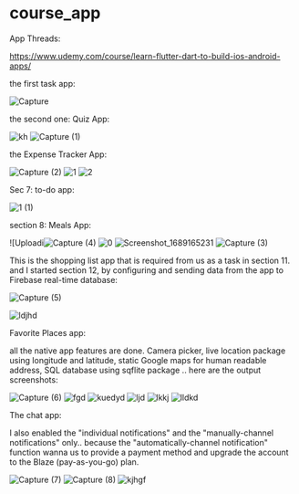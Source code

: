 # course_app

App Threads: 

https://www.udemy.com/course/learn-flutter-dart-to-build-ios-android-apps/

the first task app:

![Capture](https://github.com/AsmaaJAH/FlutterDartUdemyCourseApp_TheCompleteGuide2023Edition/assets/88660261/9adc3124-f026-4084-9eaf-30a9f03f8acb)

the second one: Quiz App: 

![kh](https://github.com/AsmaaJAH/FlutterDartUdemyCourseApp_TheCompleteGuide2023Edition/assets/88660261/643fc224-a5b9-4231-aab0-5536b0a720ba)
![Capture (1)](https://github.com/AsmaaJAH/FlutterDartUdemyCourseApp_TheCompleteGuide2023Edition/assets/88660261/89acc0a8-2129-45ce-83c1-746abbfb8122)



the Expense Tracker App: 

![Capture (2)](https://github.com/AsmaaJAH/FlutterDartUdemyCourseApp_TheCompleteGuide2023Edition/assets/88660261/a1c06515-c09f-456d-a88b-936bb36abde4)
![1](https://github.com/AsmaaJAH/FlutterDartUdemyCourseApp_TheCompleteGuide2023Edition/assets/88660261/b7ef543b-4d15-4a41-99da-e3075f014eb4)
![2](https://github.com/AsmaaJAH/FlutterDartUdemyCourseApp_TheCompleteGuide2023Edition/assets/88660261/e0c02966-6066-434a-b5f7-394a827b38b8)



Sec 7: to-do app:

![1 (1)](https://github.com/AsmaaJAH/FlutterDartUdemyCourseApp_TheCompleteGuide2023Edition/assets/88660261/b08be2b3-3405-48f0-901b-f531e6f0f69e)


section 8: Meals App:

![Uploadi![Capture (4)](https://github.com/AsmaaJAH/FlutterDartUdemyCourseApp_TheCompleteGuide2023Edition/assets/88660261/c7dc84f2-464e-4b9a-9d30-1d937d089d09)
![0](https://github.com/AsmaaJAH/FlutterDartUdemyCourseApp_TheCompleteGuide2023Edition/assets/88660261/3a37900a-8df6-4e1e-8433-410595c77e10)
![Screenshot_1689165231](https://github.com/AsmaaJAH/FlutterDartUdemyCourseApp_TheCompleteGuide2023Edition/assets/88660261/ea820113-883e-4729-baf5-7d209d7c3cba)
![Capture (3)](https://github.com/AsmaaJAH/FlutterDartUdemyCourseApp_TheCompleteGuide2023Edition/assets/88660261/cdbd8fc3-0a18-4626-9d40-a58326524071)


This is the shopping list app that is required from us as a task in section 11. and I started section 12, by configuring and sending data from the app to Firebase real-time database:

![Capture (5)](https://github.com/AsmaaJAH/FlutterDartUdemyCourseApp_TheCompleteGuide2023Edition/assets/88660261/e2b0c8e2-0afe-400a-9df7-26b857c98df4)

![ldjhd](https://github.com/AsmaaJAH/FlutterDartUdemyCourseApp_TheCompleteGuide2023Edition/assets/88660261/9dec0db4-26c7-4176-8bc8-8b60016e138a)


Favorite Places app: 

all the native app features are done. Camera picker, live location package using longitude and latitude, static Google maps for human readable address,  SQL database using sqflite package .. here are the output screenshots:

![Capture (6)](https://github.com/AsmaaJAH/FlutterDartUdemyCourseApp_TheCompleteGuide2023Edition/assets/88660261/a13a88fd-ccca-42f0-b150-b816d28aa881)
![fgd](https://github.com/AsmaaJAH/FlutterDartUdemyCourseApp_TheCompleteGuide2023Edition/assets/88660261/36f45111-640c-446d-a73a-ef3a63f5f38b)
![kuedyd](https://github.com/AsmaaJAH/FlutterDartUdemyCourseApp_TheCompleteGuide2023Edition/assets/88660261/e80fd947-6777-4327-b0b5-f7062f8a1244)
![ljd](https://github.com/AsmaaJAH/FlutterDartUdemyCourseApp_TheCompleteGuide2023Edition/assets/88660261/7795a653-3102-46a8-be4f-fc912a30e806)
![lkkj](https://github.com/AsmaaJAH/FlutterDartUdemyCourseApp_TheCompleteGuide2023Edition/assets/88660261/aa88b9ad-58c4-4327-abe9-56f5990f46f8)
![lldkd](https://github.com/AsmaaJAH/FlutterDartUdemyCourseApp_TheCompleteGuide2023Edition/assets/88660261/f9d0e4d5-a089-4e71-8763-e70d791b077f)



The chat app:

I also enabled the "individual notifications" and the "manually-channel notifications" only.. because the "automatically-channel notification" function wanna us to provide a payment method and upgrade the account to the Blaze (pay-as-you-go) plan.

![Capture (7)](https://github.com/AsmaaJAH/FlutterDartUdemyCourseApp_TheCompleteGuide2023Edition/assets/88660261/9d6058aa-c650-434f-ad60-4343ca9fd608)
![Capture (8)](https://github.com/AsmaaJAH/FlutterDartUdemyCourseApp_TheCompleteGuide2023Edition/assets/88660261/f712b98a-b3f9-44cb-b3cd-3f2200f0f85c)
![kjhgf](https://github.com/AsmaaJAH/FlutterDartUdemyCourseApp_TheCompleteGuide2023Edition/assets/88660261/3f958b58-9952-4ad8-b0be-43bdd3e8e828)



